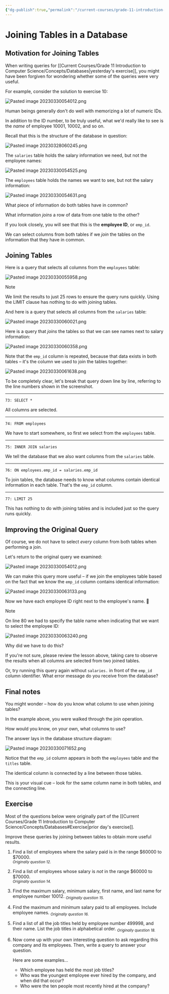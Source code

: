 ```yaml
---
{"dg-publish":true,"permalink":"/current-courses/grade-11-introduction-to-computer-science/concepts/databases-joining-tables/","dgHomeLink":false}
---
```



# Joining Tables in a Database

## Motivation for Joining Tables

When writing queries for [[Current Courses/Grade 11 Introduction to Computer Science/Concepts/Databases\|yesterday's exercise]], you might have been forgiven for wondering whether some of the queries were very useful.

For example, consider the solution to exercise 10:

![Pasted image 20230330054012.png](/img/user/Attachments/Pasted%20image%2020230330054012.png)

Human beings generally don't do well with memorizing a lot of numeric IDs.

In addition to the ID number, to be truly useful, what we'd really like to see is the *name* of employee 10001, 10002, and so on.

Recall that this is the structure of the database in question:

![Pasted image 20230328060245.png](/img/user/Attachments/Pasted%20image%2020230328060245.png)

The `salaries` table holds the salary information we need, but not the employee names:

![Pasted image 20230330054525.png](/img/user/Attachments/Pasted%20image%2020230330054525.png)

The `employees` table holds the names we want to see, but not the salary information:

![Pasted image 20230330054631.png](/img/user/Attachments/Pasted%20image%2020230330054631.png)

What piece of information do both tables have in common?

What information *joins* a row of data from one table to the other?

If you look closely, you will see that this is the **employee ID**, or `emp_id`.

We can select columns from both tables if we *join* the tables on the information that they have in common.

## Joining Tables

Here is a query that selects all columns from the `employees` table:

![Pasted image 20230330055958.png](/img/user/Attachments/Pasted%20image%2020230330055958.png)

> [!NOTE]
> We limit the results to just 25 rows to ensure the query runs quickly. Using the LIMIT clause has nothing to do with joining tables.

And here is a query that selects all columns from the `salaries` table:

![Pasted image 20230330060021.png](/img/user/Attachments/Pasted%20image%2020230330060021.png)

Here is a query that *joins* the tables so that we can see names next to salary information:

![Pasted image 20230330060358.png](/img/user/Attachments/Pasted%20image%2020230330060358.png)

Note that the `emp_id` column is repeated, because that data exists in both tables – it's the column we used to join the tables together:

![Pasted image 20230330061638.png](/img/user/Attachments/Pasted%20image%2020230330061638.png)

To be completely clear, let's break that query down line by line, referring to the line numbers shown in the screenshot.

---

	73: SELECT * 

All columns are selected.

---

	74: FROM employees

We have to start somewhere, so first we select from the `employees` table.

---

	75: INNER JOIN salaries

We tell the database that we also want columns from the `salaries` table. 

---

	76: ON employees.emp_id = salaries.emp_id

To join tables, the database needs to know what columns contain identical information in each table. That's the `emp_id` column.

---

	77: LIMIT 25

This has nothing to do with joining tables and is included just so the query runs quickly.

## Improving the Original Query

Of course, we do not have to select *every* column from both tables when performing a join.

Let's return to the original query we examined:

![Pasted image 20230330054012.png](/img/user/Attachments/Pasted%20image%2020230330054012.png)

We can make this query more useful – if we join the employees table based on the fact that we know the `emp_id` column contains identical information:

![Pasted image 20230330063133.png](/img/user/Attachments/Pasted%20image%2020230330063133.png)

Now we have each employee ID right next to the employee's name. 🎉

> [!NOTE]
> On line 80 we had to specify the table name when indicating that we want to select the employee ID:
> 
> ![Pasted image 20230330063240.png](/img/user/Attachments/Pasted%20image%2020230330063240.png)
> 
> Why did we have to do this?
> 
> If you're not sure, please review the lesson above, taking care to observe the results when all columns are selected from two joined tables.
> 
> Or, try running this query again without  `salaries.` in front of the `emp_id` column identifier. What error message do you receive from the database?

## Final notes

You might wonder – how do you know what column to use when joining tables?

In the example above, you were walked through the join operation. 

How would you know, on your own, what columns to use?

The answer lays in the database structure diagram:

![Pasted image 20230330071652.png](/img/user/Attachments/Pasted%20image%2020230330071652.png)

Notice that the `emp_id` column appears in both the `employees` table and the `titles` table.

The identical column is connected by a line between those tables.

This is your visual cue – look for the same column name in both tables, and the connecting line.

## Exercise

Most of the questions below were originally part of the [[Current Courses/Grade 11 Introduction to Computer Science/Concepts/Databases#Exercise\|prior day's exercise]].

Improve these queries by joining between tables to obtain more useful results.

1.  Find a list of employees where the salary paid is in the range $60000 to $70000.  
   <sub>*Originally question 12.*</sub>

2.  Find a list of employees whose salary is *not* in the range $60000 to $70000.  
   <sub>*Originally question 14.*</sub>
   
3.  Find the maximum salary, minimum salary, first name, and last name for employee number 10012.
<sub>*Originally question 15.*</sub>

4.  Find the maximum and minimum salary paid to all employees.  Include employee names.
<sub>*Originally question 16.*</sub>

5.  Find a list of all the job titles held by employee number 499998, and their name. List the job titles in alphabetical order.
<sub>*Originally question 18.*</sub>

6. Now come up with your own interesting question to ask regarding this company and its employees. Then, write a query to answer your question.
   
   Here are some examples...
   
   - Which employee has held the most job titles?
   - Who was the youngest employee ever hired by the company, and when did that occur?
   - Who were the ten people most recently hired at the company?
